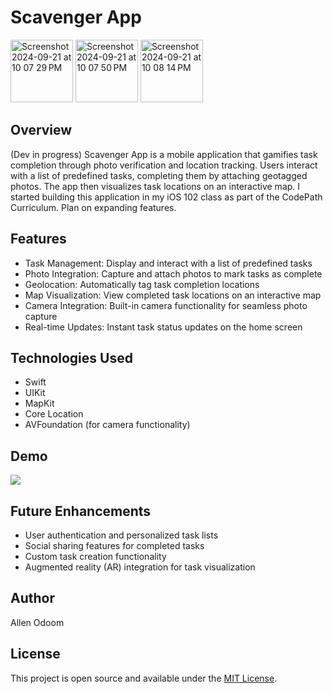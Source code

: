 # Scavenger App

<img width="100" alt="Screenshot 2024-09-21 at 10 07 29 PM" src="https://github.com/user-attachments/assets/7bdcca33-70b1-475d-b665-1e41cd123d01"> <img width="100" alt="Screenshot 2024-09-21 at 10 07 50 PM" src="https://github.com/user-attachments/assets/363ad180-d769-40f9-95bc-d9370f821a13"> <img width="100" alt="Screenshot 2024-09-21 at 10 08 14 PM" src="https://github.com/user-attachments/assets/235331dc-eb7e-4dcc-a7f9-40b6576b90c9">



## Overview
(Dev in progress)
Scavenger App is a mobile application that gamifies task completion through photo verification and location tracking. Users interact with a list of predefined tasks, completing them by attaching geotagged photos. The app then visualizes task locations on an interactive map. I started building this application in my iOS 102 class as part of the CodePath Curriculum. Plan on expanding features.

## Features
- Task Management: Display and interact with a list of predefined tasks
- Photo Integration: Capture and attach photos to mark tasks as complete
- Geolocation: Automatically tag task completion locations
- Map Visualization: View completed task locations on an interactive map
- Camera Integration: Built-in camera functionality for seamless photo capture
- Real-time Updates: Instant task status updates on the home screen

## Technologies Used
- Swift
- UIKit
- MapKit
- Core Location
- AVFoundation (for camera functionality)

## Demo
<div>
    <a href="https://www.loom.com/share/6c5cab6ed924464f8966afb1c570c3b2">
    </a>
    <a href="https://www.loom.com/share/6c5cab6ed924464f8966afb1c570c3b2">
      <img style="max-width:300px;" src="https://cdn.loom.com/sessions/thumbnails/6c5cab6ed924464f8966afb1c570c3b2-with-play.gif">
    </a>
</div>

## Future Enhancements
- User authentication and personalized task lists
- Social sharing features for completed tasks
- Custom task creation functionality
- Augmented reality (AR) integration for task visualization

## Author
Allen Odoom

## License
This project is open source and available under the [MIT License](LICENSE).
